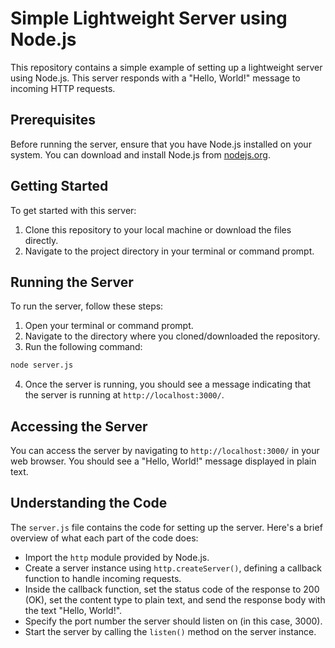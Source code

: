 # Simple Lightweight Server using Node.js

This repository contains a simple example of setting up a lightweight server using Node.js. This server responds with a "Hello, World!" message to incoming HTTP requests.

## Prerequisites

Before running the server, ensure that you have Node.js installed on your system. You can download and install Node.js from [nodejs.org](https://nodejs.org/).

## Getting Started

To get started with this server:

1. Clone this repository to your local machine or download the files directly.
2. Navigate to the project directory in your terminal or command prompt.

## Running the Server

To run the server, follow these steps:

1. Open your terminal or command prompt.
2. Navigate to the directory where you cloned/downloaded the repository.
3. Run the following command:

```bash
node server.js
```

4. Once the server is running, you should see a message indicating that the server is running at `http://localhost:3000/`.

## Accessing the Server

You can access the server by navigating to `http://localhost:3000/` in your web browser. You should see a "Hello, World!" message displayed in plain text.

## Understanding the Code

The `server.js` file contains the code for setting up the server. Here's a brief overview of what each part of the code does:

- Import the `http` module provided by Node.js.
- Create a server instance using `http.createServer()`, defining a callback function to handle incoming requests.
- Inside the callback function, set the status code of the response to 200 (OK), set the content type to plain text, and send the response body with the text "Hello, World!".
- Specify the port number the server should listen on (in this case, 3000).
- Start the server by calling the `listen()` method on the server instance.
